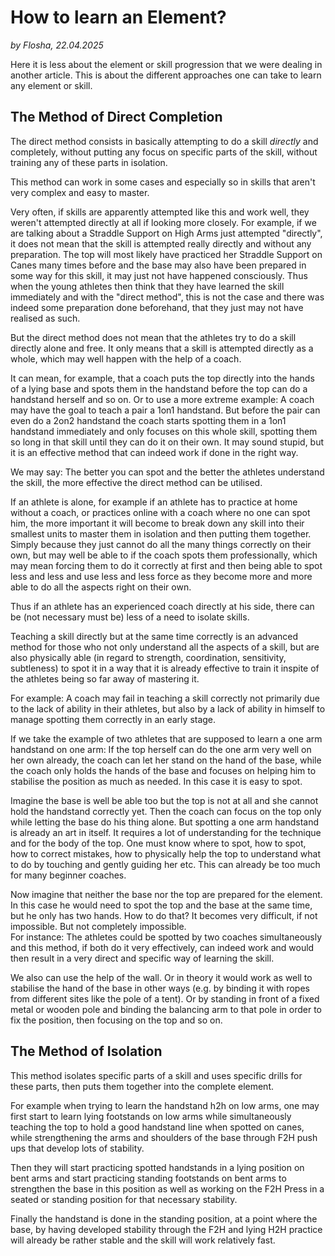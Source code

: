 # How to learn an Element?

*by Flosha, 22.04.2025*

Here it is less about the element or skill progression that we were dealing in another article. This is about the different approaches one can take to learn any element or skill. 


## The Method of Direct Completion

The direct method consists in basically attempting to do a skill *directly* and completely, without putting any focus on specific parts of the skill, without training any of these parts in isolation. 

This method can work in some cases and especially so in skills that aren't very complex and easy to master. 

Very often, if skills are apparently attempted like this and work well, they weren't attempted directly at all if looking more closely. For example, if we are talking about a Straddle Support on High Arms just attempted "directly", it does not mean that the skill is attempted really directly and without any preparation. The top will most likely have practiced her Straddle Support on Canes many times before and the base may also have been prepared in some way for this skill, it may just not have happened consciously. Thus when the young athletes then think that they have learned the skill immediately and with the "direct method", this is not the case and there was indeed some preparation done beforehand, that they just may not have realised as such. 

But the direct method does not mean that the athletes try to do a skill directly alone and free. It only means that a skill is attempted directly as a whole, which may well happen with the help of a coach. 

It can mean, for example, that a coach puts the top directly into the hands of a lying base and spots them in the handstand before the top can do a handstand herself and so on. Or to use a more extreme example: A coach may have the goal to teach a pair a 1on1 handstand. But before the pair can even do a 2on2 handstand the coach starts spotting them in a 1on1 handstand immediately and only focuses on this whole skill, spotting them so long in that skill until they can do it on their own. It may sound stupid, but it is an effective method that can indeed work if done in the right way. 

We may say: The better you can spot and the better the athletes understand the skill, the more effective the direct method can be utilised. 

If an athlete is alone, for example if an athlete has to practice at home without a coach, or practices online with a coach where no one can spot him, the more important it will become to break down any skill into their smallest units to master them in isolation and then putting them together. Simply because they just cannot do all the many things correctly on their own, but may well be able to if the coach spots them professionally, which may mean forcing them to do it correctly at first and then being able to spot less and less and use less and less force as they become more and more able to do all the aspects right on their own. 

Thus if an athlete has an experienced coach directly at his side, there can be (not necessary must be) less of a need to isolate skills. 

Teaching a skill directly but at the same time correctly is an advanced method for those who not only understand all the aspects of a skill, but are also physically able (in regard to strength, coordination, sensitivity, subtleness) to spot it in a way that it is already effective to train it inspite of the athletes being so far away of mastering it. 

For example: A coach may fail in teaching a skill correctly not primarily due to the lack of ability in their athletes, but also by a lack of ability in himself to manage spotting them correctly in an early stage.

If we take the example of two athletes that are supposed to learn a one arm handstand on one arm: If the top herself can do the one arm very well on her own already, the coach can let her stand on the hand of the base, while the coach only holds the hands of the base and focuses on helping him to stabilise the position as much as needed. In this case it is easy to spot.

Imagine the base is well be able too but the top is not at all and she cannot hold the handstand correctly yet. Then the coach can focus on the top only while letting the base do his thing alone. But spotting a one arm handstand is already an art in itself. It requires a lot of understanding for the technique and for the body of the top. One must know where to spot, how to spot, how to correct mistakes, how to physically help the top to understand what to do by touching and gently guiding her etc. This can already be too much for many beginner coaches. 

Now imagine that neither the base nor the top are prepared for the element. In this case he would need to spot the top and the base at the same time, but he only has two hands. How to do that? It becomes very difficult, if not impossible. But not completely impossible.  
For instance: The athletes could be spotted by two coaches simultaneously and this method, if both do it very effectively, can indeed work and would then result in a very direct and specific way of learning the skill.

We also can use the help of the wall. Or in theory it would work as well to stabilise the hand of the base in other ways (e.g. by binding it with ropes from different sites like the pole of a tent). Or by standing in front of a fixed metal or wooden pole and binding the balancing arm to that pole in order to fix the position, then focusing on the top and so on. 


## The Method of Isolation

This method isolates specific parts of a skill and uses specific drills for these parts, then puts them together into the complete element. 

For example when trying to learn the handstand h2h on low arms, one may first start to learn lying footstands on low arms while simultaneously teaching the top to hold a good handstand line when spotted on canes, while strengthening the arms and shoulders of the base through F2H push ups that develop lots of stability. 

Then they will start practicing spotted handstands in a lying position on bent arms and start practicing standing footstands on bent arms to strengthen the base in this position as well as working on the F2H Press in a seated or standing position for that necessary stability. 

Finally the handstand is done in the standing position, at a point where the base, by having developed stability through the F2H and lying H2H practice will already be rather stable and the skill will work relatively fast. 







